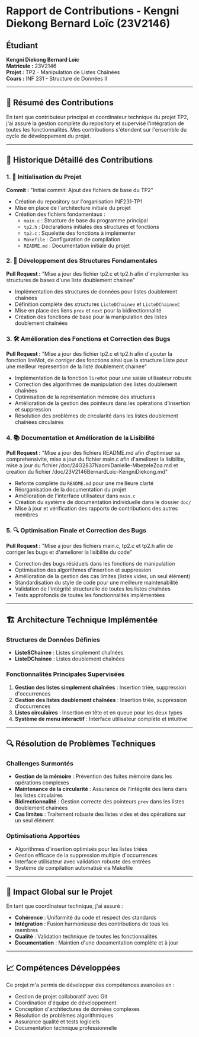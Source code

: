 # Rapport de Contributions - Kengni Diekong Bernard Loïc (23V2146)

## Étudiant
**Kengni Diekong Bernard Loïc**  
**Matricule :** 23V2146  
**Projet :** TP2 - Manipulation de Listes Chaînées  
**Cours :** INF 231 - Structure de Données II

---

## 📝 Résumé des Contributions

En tant que contributeur principal et coordinateur technique du projet TP2, j'ai assuré la gestion complète du repository et supervisé l'intégration de toutes les fonctionnalités. Mes contributions s'étendent sur l'ensemble du cycle de développement du projet.

---

## 🔄 Historique Détaillé des Contributions

### 1. 🚀 Initialisation du Projet
**Commit :** "Initial commit: Ajout des fichiers de base du TP2"
- Création du repository sur l'organisation INF231-TP1
- Mise en place de l'architecture initiale du projet
- Création des fichiers fondamentaux :
  - `main.c` : Structure de base du programme principal
  - `tp2.h` : Déclarations initiales des structures et fonctions
  - `tp2.c` : Squelette des fonctions à implémenter
  - `Makefile` : Configuration de compilation
  - `README.md` : Documentation initiale du projet

### 2. 🔧 Développement des Structures Fondamentales
**Pull Request :** "Mise a jour des fichier tp2.c et tp2.h afin d'implementer les structures de bases d'une liste doublement chainee"
- Implémentation des structures de données pour listes doublement chaînées
- Définition complète des structures `ListeDChainee` et `ListeDChaineeC`
- Mise en place des liens `prev` et `next` pour la bidirectionnalité
- Création des fonctions de base pour la manipulation des listes doublement chaînées

### 3. 🛠️ Amélioration des Fonctions et Correction des Bugs
**Pull Request :** "Mise a jour des fichier tp2.c et tp2.h afin d'ajouter la fonction lireMot, de corriger des fonctions ainsi que la structure Liste pour une meilleur represention de la liste doublement chainee"
- Implémentation de la fonction `lireMot` pour une saisie utilisateur robuste
- Correction des algorithmes de manipulation des listes doublement chaînées
- Optimisation de la représentation mémoire des structures
- Amélioration de la gestion des pointeurs dans les opérations d'insertion et suppression
- Résolution des problèmes de circularité dans les listes doublement chaînées circulaires

### 4. 📚 Documentation et Amélioration de la Lisibilité
**Pull Request :** "Mise a jour des fichiers README.md afin d'optimiser sa comprehensivite, mise a jour du fichier main.c afin d'ameliorer la lisibilite, mise a jour du fichier /doc/24G2837NaomiDanielle-MbezeleZoa.md et creation du fichier /doc/23V2146BernardLoïc-KengniDiekong.md"
- Refonte complète du `README.md` pour une meilleure clarté
- Réorganisation de la documentation du projet
- Amélioration de l'interface utilisateur dans `main.c`
- Création du système de documentation individuelle dans le dossier `doc/`
- Mise à jour et vérification des rapports de contributions des autres membres

### 5. 🔍 Optimisation Finale et Correction des Bugs
**Pull Request :** "Mise a jour des fichiers main.c, tp2.c et tp2.h afin de corriger les bugs et d'ameliorer la lisibilite du code"
- Correction des bugs résiduels dans les fonctions de manipulation
- Optimisation des algorithmes d'insertion et suppression
- Amélioration de la gestion des cas limites (listes vides, un seul élément)
- Standardisation du style de code pour une meilleure maintenabilité
- Validation de l'intégrité structurelle de toutes les listes chaînées
- Tests approfondis de toutes les fonctionnalités implémentées

---

## 🏗️ Architecture Technique Implémentée

### Structures de Données Définies
- **ListeSChainee** : Listes simplement chaînées
- **ListeDChainee** : Listes doublement chaînées

### Fonctionnalités Principales Supervisées
1. **Gestion des listes simplement chaînées** : Insertion triée, suppression d'occurrences
2. **Gestion des listes doublement chaînées** : Insertion triée, suppression d'occurrences
3. **Listes circulaires** : Insertion en tête et en queue pour les deux types
4. **Système de menu interactif** : Interface utilisateur complète et intuitive

---

## 🔍 Résolution de Problèmes Techniques

### Challenges Surmontés
- **Gestion de la mémoire** : Prévention des fuites mémoire dans les opérations complexes
- **Maintenance de la circularité** : Assurance de l'intégrité des liens dans les listes circulaires
- **Bidirectionnalité** : Gestion correcte des pointeurs `prev` dans les listes doublement chaînées
- **Cas limites** : Traitement robuste des listes vides et des opérations sur un seul élément

### Optimisations Apportées
- Algorithmes d'insertion optimisés pour les listes triées
- Gestion efficace de la suppression multiple d'occurrences
- Interface utilisateur avec validation robuste des entrées
- Système de compilation automatisé via Makefile

---

## 🌟 Impact Global sur le Projet

En tant que coordinateur technique, j'ai assuré :
- **Cohérence** : Uniformité du code et respect des standards
- **Intégration** : Fusion harmonieuse des contributions de tous les membres
- **Qualité** : Validation technique de toutes les fonctionnalités
- **Documentation** : Maintien d'une documentation complète et à jour

---

## 📈 Compétences Développées

Ce projet m'a permis de développer des compétences avancées en :
- Gestion de projet collaboratif avec Git
- Coordination d'équipe de développement
- Conception d'architectures de données complexes
- Résolution de problèmes algorithmiques
- Assurance qualité et tests logiciels
- Documentation technique professionnelle